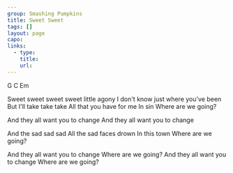 ```yaml
---
group: Smashing Pumpkins
title: Sweet Sweet
tags: []
layout: page
capo: 
links: 
  - type: 
    title: 
    url: 
---
```



G   C   Em

Sweet sweet sweet sweet little agony
I don't know just where you've been
But I'll take take take
All that you have for me
In sin
Where are we going?

And they all want you to change
And they all want you to change

And the sad sad sad
All the sad faces drown
In this town
Where are we going?

And they all want you to change
Where are we going?
And they all want you to change
Where are we going?

